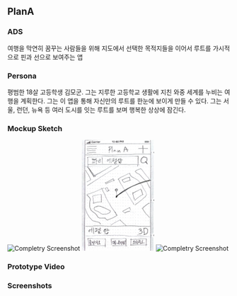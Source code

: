 ## PlanA

### ADS
여행을 막연히 꿈꾸는 사람들을 위해 지도에서 선택한 목적지들을 이어서 루트를 가시적으로 핀과 선으로 보여주는 앱


### Persona
평범한 18살 고등학생 김모군. 그는 지루한 고등학교 생활에 지친 와중 세계를 누비는 여행을 계획한다. 그는 이 앱을 통해 자신만의 루트를 한눈에 보이게 만들 수 있다. 그는 서울, 런던, 뉴욕 등 여러 도시를 잇는 루트를 보며 행복한 상상에 잠긴다.

### Mockup Sketch


<img src="https://github.com/astrayne/KUProtoypeCatalog2016Winter/blob/master/Sihwa%20Park/Mockups/image/1.jpeg?raw=true" alt="Completry Screenshot" height="250" > <img src="https://raw.githubusercontent.com/CodersHigh/KUProtoypeCatalog2016Winter/master/Sihwa%20Park/Mockups/image/3.jpeg" alt="Completry Screenshot" height="250" > <img src="https://github.com/astrayne/KUProtoypeCatalog2016Winter/blob/master/Sihwa%20Park/Mockups/image/4.jpeg?raw=true" alt="Completry Screenshot" height="250" >


### Prototype Video



### Screenshots